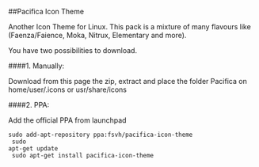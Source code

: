 ##Pacifica Icon Theme

Another Icon Theme for Linux. This pack is a mixture of many flavours like (Faenza/Faience, Moka, Nitrux, Elementary and more).

You have two possibilities to download.


####1. Manually:

Download from this page the zip, extract and place the folder Pacifica on home/user/.icons or usr/share/icons

####2. PPA:

Add the official PPA from launchpad

<code>sudo add-apt-repository ppa:fsvh/pacifica-icon-theme<br>
sudo apt-get update<br>
sudo apt-get install pacifica-icon-theme
</code>

